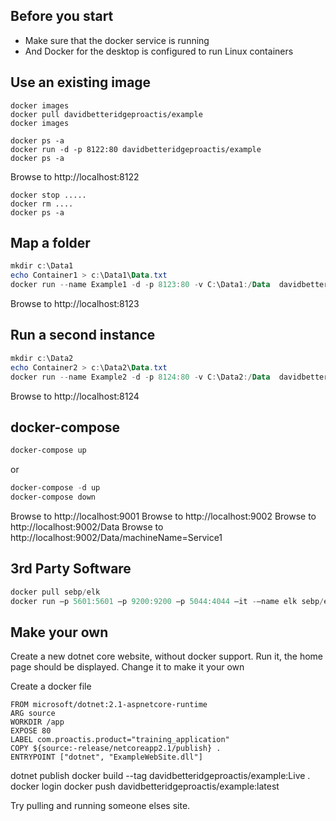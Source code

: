 ## Before you start
* Make sure that the docker service is running
* And Docker for the desktop is configured to run Linux containers

## Use an existing image
```
docker images
docker pull davidbetteridgeproactis/example
docker images

docker ps -a
docker run -d -p 8122:80 davidbetteridgeproactis/example 
docker ps -a
```

Browse to http://localhost:8122

```
docker stop .....
docker rm ....
docker ps -a
```


## Map a folder
```powershell
mkdir c:\Data1
echo Container1 > c:\Data1\Data.txt
docker run --name Example1 -d -p 8123:80 -v C:\Data1:/Data  davidbetteridgeproactis/example 
```
Browse to http://localhost:8123

## Run a second instance
```powershell
mkdir c:\Data2
echo Container2 > c:\Data2\Data.txt
docker run --name Example2 -d -p 8124:80 -v C:\Data2:/Data  davidbetteridgeproactis/example 
```
Browse to http://localhost:8124


## docker-compose 
```powershell
docker-compose up 
```
or
```powershell
docker-compose -d up
docker-compose down
```

Browse to http://localhost:9001
Browse to http://localhost:9002
Browse to http://localhost:9002/Data
Browse to http://localhost:9002/Data/machineName=Service1


## 3rd Party Software
```powershell
docker pull sebp/elk
docker run –p 5601:5601 –p 9200:9200 –p 5044:4044 –it -–name elk sebp/elk
```

## Make your own
Create a new dotnet core website,  without docker support.
Run it,  the home page should be displayed.  Change it to make it your own

Create a docker file
```
FROM microsoft/dotnet:2.1-aspnetcore-runtime
ARG source
WORKDIR /app
EXPOSE 80
LABEL com.proactis.product="training_application"
COPY ${source:-release/netcoreapp2.1/publish} .
ENTRYPOINT ["dotnet", "ExampleWebSite.dll"]
```

dotnet publish
docker build --tag davidbetteridgeproactis/example:Live  .
docker login
docker push davidbetteridgeproactis/example:latest

Try pulling and running someone elses site.